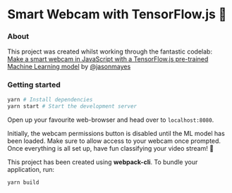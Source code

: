 # Smart Webcam with TensorFlow.js 📸

### About

This project was created whilst working through the fantastic codelab: [Make a smart webcam in JavaScript with a TensorFlow.js pre-trained Machine Learning model](https://codelabs.developers.google.com/codelabs/tensorflowjs-object-detection) by [@jasonmayes](https://github.com/jasonmayes)

### Getting started

```bash
yarn # Install dependencies
yarn start # Start the development server
```

Open up your favourite web-browser and head over to `localhost:8080`.

Initially, the webcam permissions button is disabled until the ML model has been loaded. Make sure to allow access to your webcam once prompted. Once everything is all set up, have fun classifying your video stream! 🚀

This project has been created using **webpack-cli**. To bundle your application, run:

```
yarn build
```
